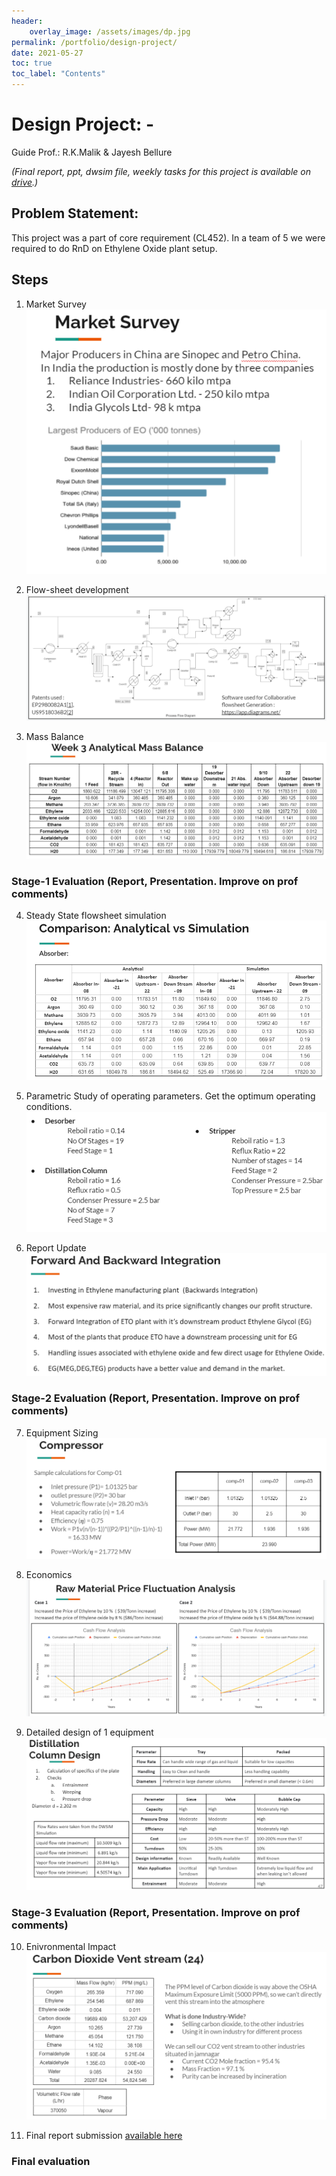 ```yaml
---
header:
    overlay_image: /assets/images/dp.jpg
permalink: /portfolio/design-project/
date: 2021-05-27
toc: true
toc_label: "Contents"
---
```


# Design Project: -
Guide Prof.: R.K.Malik & Jayesh Bellure

*(Final report, ppt, dwsim file, weekly tasks for this project is available on [drive][1].)*

## Problem Statement: 
This project was a part of core requirement (CL452). In a team of 5 we were required to do RnD on Ethylene Oxide plant setup. 

## Steps
1. Market Survey
![1](/assets/images/1.PNG)

2. Flow-sheet development
![2](/assets/images/2.PNG)

3. Mass Balance
![3](/assets/images/3.PNG)

### Stage-1 Evaluation (Report, Presentation. Improve on prof comments)

4. Steady State flowsheet simulation
![4](/assets/images/4.PNG)

5. Parametric Study of operating parameters. Get the optimum operating conditions.
![5](/assets/images/5.PNG)

6. Report Update
![report](/assets/images/6.PNG)

### Stage-2 Evaluation (Report, Presentation. Improve on prof comments)

7. Equipment Sizing
![7](/assets/images/7.PNG)

8. Economics
![8](/assets/images/8.PNG)

9. Detailed design of 1 equipment
![9](/assets/images/9.PNG)

### Stage-3 Evaluation (Report, Presentation. Improve on prof comments)

10. Enivronmental Impact
![10](/assets/images/10.PNG)

11. Final report submission [available here][1]

### Final evaluation

<!------------------------------------ FOOTER -------------------------------->
	
[1]: https://drive.google.com/drive/folders/1NIfYUMsutJVUBj3UmWgcHyYgwqb4I8kn?usp=sharing
